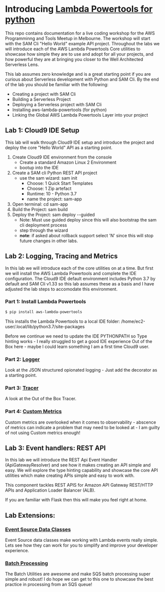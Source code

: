 # Introducing [Lambda Powertools for python](https://awslabs.github.io/aws-lambda-powertools-python/latest/)

This repo contains documentation for a live coding workshop for the AWS Programminng and Tools Meetup in Melbourne.  The workshop will start with the SAM Cli "Hello World" example API project.  Throughout the labs we will introduce each of the AWS Lambda Powertools Core utilities to showcase how simple they are to use and adopt for all your projects, and how powerful they are at bringing you closer to the Well Architected Serverless Lens.

This lab assumes zero knowledge and is a great starting point if you are curious about Serverless development with Python and SAM Cli.  By the end of the lab you should be familiar with the following:

- Creating a project with SAM Cli
- Building a Serverless Project
- Deploying a Serverless project with SAM Cli
- Installing aws-lambda-powertools (for python)
- Linking the Global AWS Lambda Powertools Layer into your project

## Lab 1: Cloud9 IDE Setup

This lab will walk through Cloud9 IDE setup and introduce the project and deploy the core "Hello World" API as a starting point.

1. Create Cloud9 IDE environment from the console    
	- Create a standard Amazon Linux 2 Environment
	- bootup into the IDE
2. Create a SAM cli Python REST API project
	- use the sam wizard: sam init
		- Choose: 1 Quick Start Templates 
		- Choose: 1 Zip artefact
		- Runtime: 10 - Python 3.7
		- name the project: sam-app
3. Open terminal: cd sam-app
4. Build the Project: sam build
5. Deploy the Project: sam deploy --guided
	- Note: Must use guided deploy since this will also bootstrap the sam cli deployment process
	- step through the wizard
	- **note**: if asked about rollback support select 'N' since this will stop future changes in other labs.

## Lab 2: Logging, Tracing and Metrics

In this lab we will introduce each of the core utilities on at a time.  But first we will install the AWS Lambda Powertools and complete the IDE configuration.  The Cloud9 IDE default environment includes Python 3.7 by default and SAM Cli v1.33 so this lab assumes these as a basis and I have adjusted the lab steps to accomodate this environment.

### Part 1: Install Lambda Powertools

```bash
$ pip install aws-lambda-powertools

```

This installs the Lambda Powertools to a local IDE folder: /home/ec2-user/.local/lib/python3.7/site-packages

Before we continue we need to update the IDE PYTHONPATH so Type hinting works - I really struggled to get a good IDE experience Out of the Box here - maybe I could learn something I am a first time Cloud9 user.

### Part 2: [Logger](https://awslabs.github.io/aws-lambda-powertools-python/latest/core/logger/)

Look at the JSON structured opionated logging - Just add the decorator as a starting point.

### Part 3: [Tracer](https://awslabs.github.io/aws-lambda-powertools-python/latest/core/tracer/)

A look at the Out of the Box Tracer.

### Part 4: [Custom Metrics](https://awslabs.github.io/aws-lambda-powertools-python/latest/core/metrics/)

Custom metrics are overlooked when it comes to observability - abscence of metrics can indicate a problem that may need to be looked at - I am guilty of not using Custom metrics enough!

## Lab 3: Event handlers: REST API 

In this lab we will introduce the REST Api Event Handler (ApiGatewayResolver) and see how it makes creating an API simple and easy.  We will explore the type hinting capability and showcase the core API utilities which make creating APIs simple and easy to work with.

This component tackles REST APIS for Amazon API Gateway REST/HTTP APIs and Application Loader Balancer (ALB).

If you are familiar with Flask then this will make you feel right at home.


## Lab Extensions: 

### [Event Source Data Classes](https://awslabs.github.io/aws-lambda-powertools-python/latest/utilities/data_classes/)

Event Source data classes make working with Lambda events really simple.  Lets see how they can work for you to simplify and improve your developer experience.

### [Batch Processing](https://awslabs.github.io/aws-lambda-powertools-python/latest/utilities/batch/)

The Batch Utilities are awesome and make SQS batch processing super simple and robust!  I do hope we can get to this one to showcase the best practice in processing from an SQS queue!
